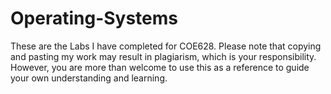 # Operating-Systems

These are the Labs I have completed for COE628. Please note that copying and pasting my work may result in plagiarism, which is your responsibility. However, you are more than welcome to use this as a reference to guide your own understanding and learning.
